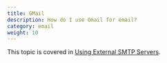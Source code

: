 ```yaml
---
title: GMail 
description: How do I use Gmail for email? 
category: email
weight: 10
---
```


This topic is covered in [Using External SMTP Servers](/user/email/external_smtp_servers/#google-mail--gmail). 
